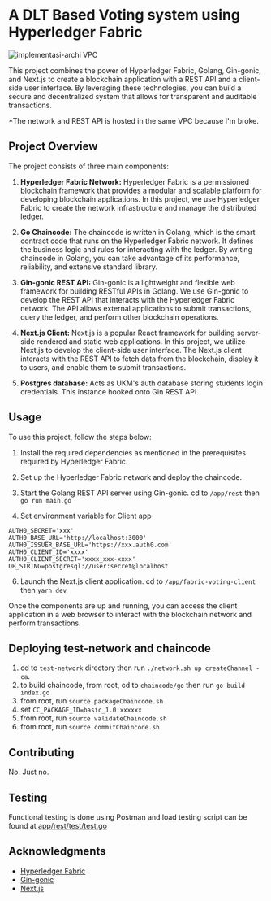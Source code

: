 # A DLT Based Voting system using Hyperledger Fabric

![implementasi-archi VPC](https://github.com/izqalan/fabric-voting/assets/24191952/207fc0e9-cd8d-4d7c-910c-b9fa13ba83f6)

This project combines the power of Hyperledger Fabric, Golang, Gin-gonic, and Next.js to create a blockchain application with a REST API and a client-side user interface. By leveraging these technologies, you can build a secure and decentralized system that allows for transparent and auditable transactions.

*The network and REST API is hosted in the same VPC because I'm broke.

## Project Overview

The project consists of three main components:

1. **Hyperledger Fabric Network:** Hyperledger Fabric is a permissioned blockchain framework that provides a modular and scalable platform for developing blockchain applications. In this project, we use Hyperledger Fabric to create the network infrastructure and manage the distributed ledger.

2. **Go Chaincode:** The chaincode is written in Golang, which is the smart contract code that runs on the Hyperledger Fabric network. It defines the business logic and rules for interacting with the ledger. By writing chaincode in Golang, you can take advantage of its performance, reliability, and extensive standard library.

3. **Gin-gonic REST API:** Gin-gonic is a lightweight and flexible web framework for building RESTful APIs in Golang. We use Gin-gonic to develop the REST API that interacts with the Hyperledger Fabric network. The API allows external applications to submit transactions, query the ledger, and perform other blockchain operations.

4. **Next.js Client:** Next.js is a popular React framework for building server-side rendered and static web applications. In this project, we utilize Next.js to develop the client-side user interface. The Next.js client interacts with the REST API to fetch data from the blockchain, display it to users, and enable them to submit transactions.

5. **Postgres database:** Acts as UKM's auth database storing students login credentials. This instance hooked onto Gin REST API.

## Usage

To use this project, follow the steps below:

1. Install the required dependencies as mentioned in the prerequisites required by Hyperledger Fabric.

2. Set up the Hyperledger Fabric network and deploy the chaincode.

3. Start the Golang REST API server using Gin-gonic. cd to `/app/rest` then `go run main.go`

5. Set environment variable for Client app

```
AUTH0_SECRET='xxx'
AUTH0_BASE_URL='http://localhost:3000'
AUTH0_ISSUER_BASE_URL='https://xxx.auth0.com'
AUTH0_CLIENT_ID='xxxx'
AUTH0_CLIENT_SECRET='xxxx_xxx-xxxx'
DB_STRING=postgresql://user:secret@localhost
```

6. Launch the Next.js client application. cd to `/app/fabric-voting-client` then `yarn dev`

Once the components are up and running, you can access the client application in a web browser to interact with the blockchain network and perform transactions.

## Deploying test-network and chaincode

1. cd to `test-network` directory then run `./network.sh up createChannel -ca`.
2. to build chaincode, from root, cd to `chaincode/go` then run `go build index.go`
3. from root, run `source packageChaincode.sh`
4. set `CC_PACKAGE_ID=basic_1.0:xxxxxx`
5. from root, run `source validateChaincode.sh`
6. from root, run `source commitChaincode.sh`

## Contributing

No. Just no.

## Testing
Functional testing is done using Postman and load testing script can be found at [app/rest/test/test.go](https://github.com/izqalan/fabric-voting/tree/master/app/rest/test)

## Acknowledgments

- [Hyperledger Fabric](https://www.hyperledger.org/projects/fabric)
- [Gin-gonic](https://github.com/gin-gonic/gin)
- [Next.js](https://nextjs.org/)
